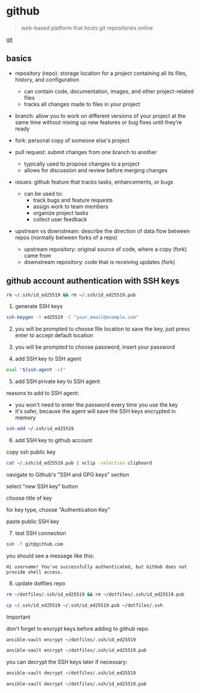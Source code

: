 
# github

> web-based platform that hosts git repositories online

[git](./git.md)

## basics

- repository (repo): storage location for a project containing all its files, history, and configuration
  - can contain code, documentation, images, and other project-related files
  - tracks all changes made to files in your project
- branch: allow you to work on different versions of your project at the same time without mixing up new features or bug fixes until they’re ready
- fork: personal copy of someone else's project
- pull request: submit changes from one branch to another
  - typically used to propose changes to a project
  - allows for discussion and review before merging changes
- issues: github feature that tracks tasks, enhancements, or bugs
  - can be used to:
    - track bugs and feature requests
    - assign work to team members
    - organize project tasks
    - collect user feedback

- upstream vs downstream: describe the direction of data flow between repos (normally between forks of a repo)
  - upstream repository: original source of code, where a copy (fork) came from
  - downstream repository: code that is receiving updates (fork)

## github account authentication with SSH keys

```bash
rm ~/.ssh/id_ed25519 && rm ~/.ssh/id_ed25519.pub
```

1. generate SSH keys

```bash
ssh-keygen -t ed25519 -C "your_email@example.com"
```

2. you will be prompted to choose file location to save the key, just press enter to accept default location

3. you will be prompted to choose password, insert your password

4. add SSH key to SSH agent

```bash
eval "$(ssh-agent -s)"
```

5. add SSH private key to SSH agent

reasons to add to SSH agent:
- you won't need to enter the password every time you use the key
- it's safer, because the agent will save the SSH keys encrypted in memory

```bash
ssh-add ~/.ssh/id_ed25519
```

6. add SSH key to github account

copy ssh public key

```bash
cat ~/.ssh/id_ed25519.pub | xclip -selection clipboard
```

navigate to Github's "SSH and GPG keys" section

select "new SSH key" button

choose title of key

for key type, choose "Authentication Key"

paste public SSH key

7. test SSH connection

```bash
ssh -T git@github.com
```

you should see a message like this:

```
Hi username! You've successfully authenticated, but GitHub does not provide shell access.
```

8. update dotfiles repo

```bash
rm ~/dotfiles/.ssh/id_ed25519 && rm ~/dotfiles/.ssh/id_ed25519.pub
```

```bash
cp ~/.ssh/id_ed25519 ~/.ssh/id_ed25519.pub ~/dotfiles/.ssh
```

> [!IMPORTANT]
> don't forget to encrypt keys before adding to github repo

```bash
ansible-vault encrypt ~/dotfiles/.ssh/id_ed25519
```

```bash
ansible-vault encrypt ~/dotfiles/.ssh/id_ed25519.pub
```

you can decrypt the SSH keys later if necessary:

```bash
ansible-vault decrypt ~/dotfiles/.ssh/id_ed25519
```

```bash
ansible-vault decrypt ~/dotfiles/.ssh/id_ed25519.pub
```
